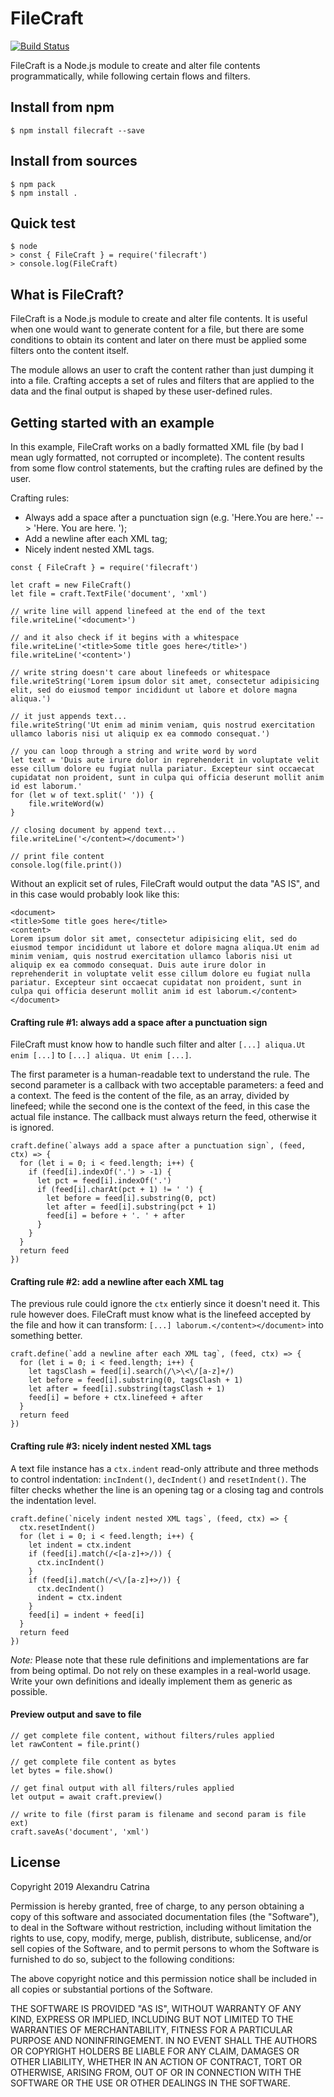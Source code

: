 # FileCraft
[![Build Status](https://travis-ci.org/lexndru/filecraft.svg?branch=master)](https://travis-ci.org/lexndru/filecraft)

FileCraft is a Node.js module to create and alter file contents programmatically, while following certain flows and filters.

## Install from npm
```
$ npm install filecraft --save
```

## Install from sources
```
$ npm pack
$ npm install .
```

## Quick test
```
$ node
> const { FileCraft } = require('filecraft')
> console.log(FileCraft)
```

## What is FileCraft?
FileCraft is a Node.js module to create and alter file contents. It is useful when one would want to generate content for a file, but there are some conditions to obtain its content and later on there must be applied some filters onto the content itself.

The module allows an user to craft the content rather than just dumping it into a file. Crafting accepts a set of rules and filters that are applied to the data and the final output is shaped by these user-defined rules.


## Getting started with an example
In this example, FileCraft works on a badly formatted XML file (by bad I mean ugly formatted, not corrupted or incomplete). The content results from some flow control statements, but the crafting rules are defined by the user.

Crafting rules:
- Always add a space after a punctuation sign (e.g. 'Here.You are here.' --> 'Here. You are here. ');
- Add a newline after each XML tag;
- Nicely indent nested XML tags.

```
const { FileCraft } = require('filecraft')

let craft = new FileCraft()
let file = craft.TextFile('document', 'xml')

// write line will append linefeed at the end of the text
file.writeLine('<document>')

// and it also check if it begins with a whitespace
file.writeLine('<title>Some title goes here</title>')
file.writeLine('<content>')

// write string doesn't care about linefeeds or whitespace
file.writeString('Lorem ipsum dolor sit amet, consectetur adipisicing elit, sed do eiusmod tempor incididunt ut labore et dolore magna aliqua.')

// it just appends text...
file.writeString('Ut enim ad minim veniam, quis nostrud exercitation ullamco laboris nisi ut aliquip ex ea commodo consequat.')

// you can loop through a string and write word by word
let text = 'Duis aute irure dolor in reprehenderit in voluptate velit esse cillum dolore eu fugiat nulla pariatur. Excepteur sint occaecat cupidatat non proident, sunt in culpa qui officia deserunt mollit anim id est laborum.'
for (let w of text.split(' ')) {
    file.writeWord(w)
}

// closing document by append text...
file.writeLine('</content></document>')

// print file content
console.log(file.print())
```

Without an explicit set of rules, FileCraft would output the data "AS IS", and in this case would probably look like this:
```
<document>
<title>Some title goes here</title>
<content>
Lorem ipsum dolor sit amet, consectetur adipisicing elit, sed do eiusmod tempor incididunt ut labore et dolore magna aliqua.Ut enim ad minim veniam, quis nostrud exercitation ullamco laboris nisi ut aliquip ex ea commodo consequat. Duis aute irure dolor in reprehenderit in voluptate velit esse cillum dolore eu fugiat nulla pariatur. Excepteur sint occaecat cupidatat non proident, sunt in culpa qui officia deserunt mollit anim id est laborum.</content></document>
```

#### Crafting rule #1: always add a space after a punctuation sign
FileCraft must know how to handle such filter and alter `[...] aliqua.Ut enim [...]` to `[...] aliqua. Ut enim [...]`.

The first parameter is a human-readable text to understand the rule. The second parameter is a callback with two acceptable parameters: a feed and a context. The feed is the content of the file, as an array, divided by linefeed; while the second one is the context of the feed, in this case the actual file instance. The callback must always return the feed, otherwise it is ignored.

```
craft.define(`always add a space after a punctuation sign`, (feed, ctx) => {
  for (let i = 0; i < feed.length; i++) {
    if (feed[i].indexOf('.') > -1) {
      let pct = feed[i].indexOf('.')
      if (feed[i].charAt(pct + 1) != ' ') {
        let before = feed[i].substring(0, pct)
        let after = feed[i].substring(pct + 1)
        feed[i] = before + '. ' + after
      }
    }
  }
  return feed
})
```

#### Crafting rule #2: add a newline after each XML tag
The previous rule could ignore the `ctx` entierly since it doesn't need it. This rule however does. FileCraft must know what is the linefeed accepted by the file and how it can transform: `[...] laborum.</content></document>` into something better.

```
craft.define(`add a newline after each XML tag`, (feed, ctx) => {
  for (let i = 0; i < feed.length; i++) {
    let tagsClash = feed[i].search(/\>\<\/[a-z]+/)
    let before = feed[i].substring(0, tagsClash + 1)
    let after = feed[i].substring(tagsClash + 1)
    feed[i] = before + ctx.linefeed + after
  }
  return feed
})
```

#### Crafting rule #3: nicely indent nested XML tags
A text file instance has a `ctx.indent` read-only attribute and three methods to control indentation: `incIndent()`, `decIndent()` and `resetIndent()`. The filter checks whether the line is an opening tag or a closing tag and controls the indentation level.

```
craft.define(`nicely indent nested XML tags`, (feed, ctx) => {
  ctx.resetIndent()
  for (let i = 0; i < feed.length; i++) {
    let indent = ctx.indent
    if (feed[i].match(/<[a-z]+>/)) {
      ctx.incIndent()
    }
    if (feed[i].match(/<\/[a-z]+>/)) {
      ctx.decIndent()
      indent = ctx.indent
    }
    feed[i] = indent + feed[i]
  }
  return feed
})
```

*Note:* Please note that these rule definitions and implementations are far from being optimal. Do not rely on these examples in a real-world usage. Write your own definitions and ideally implement them as generic as possible.

#### Preview output and save to file
```
// get complete file content, without filters/rules applied
let rawContent = file.print()

// get complete file content as bytes
let bytes = file.show()

// get final output with all filters/rules applied
let output = await craft.preview()

// write to file (first param is filename and second param is file ext)
craft.saveAs('document', 'xml')
```


## License
Copyright 2019 Alexandru Catrina

Permission is hereby granted, free of charge, to any person obtaining a copy
of this software and associated documentation files (the "Software"), to deal
in the Software without restriction, including without limitation the rights
to use, copy, modify, merge, publish, distribute, sublicense, and/or sell
copies of the Software, and to permit persons to whom the Software is
furnished to do so, subject to the following conditions:

The above copyright notice and this permission notice shall be included in
all copies or substantial portions of the Software.

THE SOFTWARE IS PROVIDED "AS IS", WITHOUT WARRANTY OF ANY KIND, EXPRESS OR
IMPLIED, INCLUDING BUT NOT LIMITED TO THE WARRANTIES OF MERCHANTABILITY,
FITNESS FOR A PARTICULAR PURPOSE AND NONINFRINGEMENT. IN NO EVENT SHALL THE
AUTHORS OR COPYRIGHT HOLDERS BE LIABLE FOR ANY CLAIM, DAMAGES OR OTHER
LIABILITY, WHETHER IN AN ACTION OF CONTRACT, TORT OR OTHERWISE, ARISING FROM,
OUT OF OR IN CONNECTION WITH THE SOFTWARE OR THE USE OR OTHER DEALINGS IN
THE SOFTWARE.
